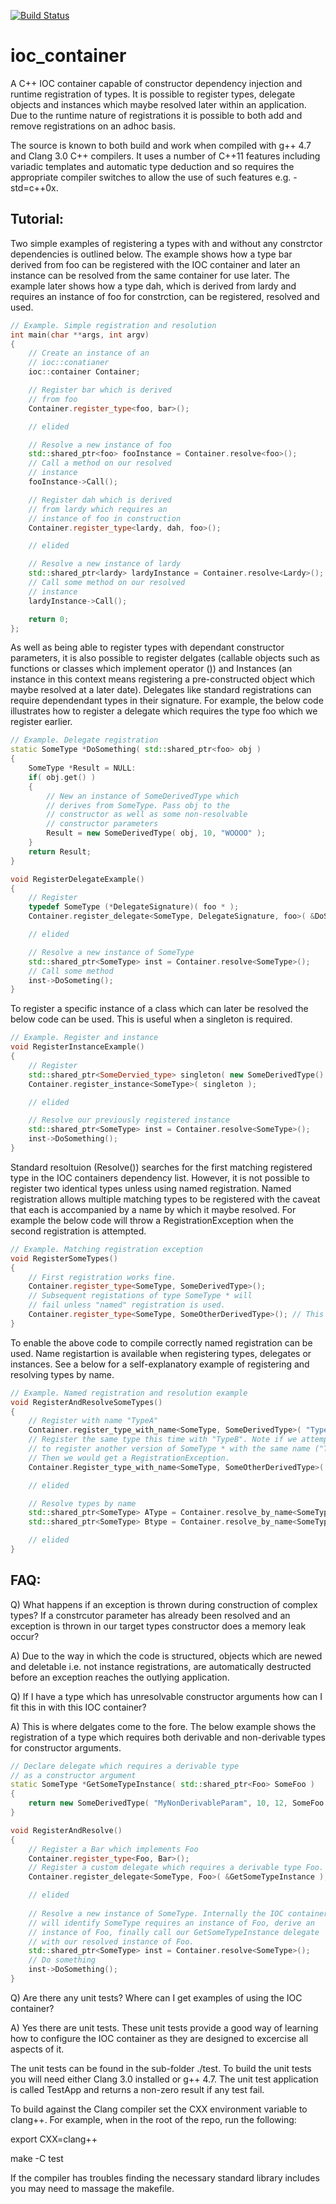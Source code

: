 [![Build Status](https://travis-ci.org/nickrmc83/ioc_container.png)](https://travis-ci.org/nickrmc83/ioc_container)

ioc_container
=============

A C++ IOC container capable of constructor dependency injection and runtime registration of types. It is possible to register types, delegate objects and instances which maybe resolved later within an application. Due to the runtime nature of registrations it is possible to both add and remove registrations on an adhoc basis.

The source is known to both build and work when compiled with g++ 4.7 and Clang 3.0 C++ compilers. It uses a number of C++11 features including variadic templates and automatic type deduction and so requires the appropriate compiler switches to allow the use of such features e.g. -std=c++0x.

Tutorial:
---------

Two simple examples of registering a types with and without any constrctor dependencies is outlined below. The example shows how a type bar derived from foo can be registered with the IOC container and later an instance can be resolved from the same container for use later. The example later shows how a type dah, which is derived from lardy and requires an instance of foo for constrction, can be registered, resolved and used.

```cpp
// Example. Simple registration and resolution
int main(char **args, int argv)
{
	// Create an instance of an
	// ioc::conatianer
	ioc::container Container;

	// Register bar which is derived
	// from foo
	Container.register_type<foo, bar>();

	// elided

	// Resolve a new instance of foo
	std::shared_ptr<foo> fooInstance = Container.resolve<foo>();
	// Call a method on our resolved
	// instance
	fooInstance->Call();

	// Register dah which is derived
	// from lardy which requires an
	// instance of foo in construction
	Container.register_type<lardy, dah, foo>();

	// elided

	// Resolve a new instance of lardy
	std::shared_ptr<lardy> lardyInstance = Container.resolve<Lardy>();
	// Call some method on our resolved
	// instance
	lardyInstance->Call();

	return 0;
};
```

As well as being able to register types with dependant constructor parameters, it is also possible to register delgates (callable objects such as functions or classes which implement operator ()) and Instances (an instance in this context means registering a pre-constructed object which maybe resolved at a later date). Delegates like standard registrations can require dependendant types in their signature. For example, the below code illustrates how to register a delegate which requires the type foo which we register earlier.

```cpp
// Example. Delegate registration
static SomeType *DoSomething( std::shared_ptr<foo> obj )
{
	SomeType *Result = NULL:
	if( obj.get() )
	{
		// New an instance of SomeDerivedType which
		// derives from SomeType. Pass obj to the
		// constructor as well as some non-resolvable
		// constructor parameters
		Result = new SomeDerivedType( obj, 10, "WOOOO" );
	}
	return Result;
}

void RegisterDelegateExample()
{
	// Register
	typedef SomeType (*DelegateSignature)( foo * );
	Container.register_delegate<SomeType, DelegateSignature, foo>( &DoSomething );

	// elided

	// Resolve a new instance of SomeType
	std::shared_ptr<SomeType> inst = Container.resolve<SomeType>();
	// Call some method
	inst->DoSometing();
}
```

To register a specific instance of a class which can later be resolved the below code can be used. This is useful when a singleton is required.

```cpp
// Example. Register and instance
void RegisterInstanceExample()
{
	// Register
	std::shared_ptr<SomeDervied_type> singleton( new SomeDerivedType() );
	Container.register_instance<SomeType>( singleton );

	// elided

	// Resolve our previously registered instance
	std::shared_ptr<SomeType> inst = Container.resolve<SomeType>();
	inst->DoSomething();
}
```

Standard resoltuion (Resolve<Type>()) searches for the first matching registered type in the IOC containers dependency list. However, it is not possible to register two identical types unless using named registration. Named registration allows multiple matching types to be registered with the caveat that each is accompanied by a name by which it maybe resolved. For example the below code will throw a RegistrationException when the second registration is attempted.

```cpp
// Example. Matching registration exception
void RegisterSomeTypes()
{
	// First registration works fine.
	Container.register_type<SomeType, SomeDerivedType>();
	// Subsequent registations of type SomeType * will
	// fail unless "named" registration is used.
	Container.register_type<SomeType, SomeOtherDerivedType>(); // This throws an exception!! 
}
```

To enable the above code to compile correctly named registration can be used. Name registartion is available when registering types, delegates or instances. See a below for a self-explanatory example of registering and resolving types by name.

```cpp
// Example. Named registration and resolution example
void RegisterAndResolveSomeTypes()
{
	// Register with name "TypeA"
	Container.register_type_with_name<SomeType, SomeDerivedType>( "TypeA" );
	// Register the same type this time with "TypeB". Note if we attempted
	// to register another version of SomeType * with the same name ("TypeA")
	// Then we would get a RegistrationException.
	Container.Register_type_with_name<SomeType, SomeOtherDerivedType>( "TypeB" );

	// elided

	// Resolve types by name
	std::shared_ptr<SomeType> AType = Container.resolve_by_name<SomeType>( "TypeA" );
	std::shared_ptr<SomeType> Btype = Container.resolve_by_name<SomeType>( "TypeB" );

	// elided 
}
```

FAQ:
----

Q) What happens if an exception is thrown during construction of complex types? If a constrcutor parameter has already been resolved and an exception is thrown in our target types constructor does a memory leak occur?

A) Due to the way in which the code is structured, objects which are newed and deletable i.e. not instance registrations, are automatically destructed before an exception reaches the outlying application.

Q) If I have a type which has unresolvable constructor arguments how can I fit this in with this IOC container?

A) This is where delgates come to the fore. The below example shows the registration of a type which requires both derivable and non-derivable types for constructor arguments.

```cpp
// Declare delegate which requires a derivable type
// as a constructor argument
static SomeType *GetSomeTypeInstance( std::shared_ptr<Foo> SomeFoo )
{
	return new SomeDerivedType( "MyNonDerivableParam", 10, 12, SomeFoo );
}

void RegisterAndResolve()
{
	// Register a Bar which implements Foo
	Container.register_type<Foo, Bar>();
	// Register a custom delegate which requires a derivable type Foo.
	Container.register_delegate<SomeType, Foo>( &GetSomeTypeInstance );

	// elided
	
	// Resolve a new instance of SomeType. Internally the IOC container
	// will identify SomeType requires an instance of Foo, derive an
	// instance of Foo, finally call our GetSomeTypeInstance delegate
	// with our resolved instance of Foo.
	std::shared_ptr<SomeType> inst = Container.resolve<SomeType>();
	// Do something
	inst->DoSomething();
}
```

Q) Are there any unit tests? Where can I get examples of using the IOC container?

A) Yes there are unit tests. These unit tests provide a good way of learning how to configure the IOC container as they are designed to excercise all aspects of it.

The unit tests can be found in the sub-folder ./test. To build the unit tests you will need either Clang 3.0 installed or g++ 4.7. The unit test application is called TestApp and returns a non-zero result if any test fail. 

To build against the Clang compiler set the CXX environment variable to clang++. For example, when in the root of the repo, run the following:

export CXX=clang++

make -C test

If the compiler has troubles finding the necessary standard library includes you may need to massage the makefile.
